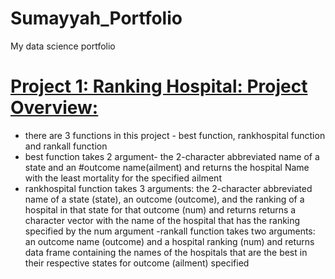 # Sumayyah_Portfolio
My data science portfolio

# [Project 1: Ranking Hospital: Project Overview:](https://github.com/Sumta4real/Hospital-Rank)
- there are 3 functions in this project - best function, rankhospital function and rankall function
- best function takes 2 argument- the 2-character abbreviated name of a state and an
#outcome name(ailment) and returns the hospital Name with the least mortality for the specified ailment
- rankhospital function takes 3 arguments: the 2-character abbreviated name of a
state (state), an outcome (outcome), and the ranking of a hospital in that state for that outcome (num) and returns returns a character vector with the name of the hospital that has the ranking specified by the num argument
-rankall function takes two arguments: an outcome name (outcome) and a hospital ranking (num) and returns data frame containing the names of the hospitals that are the best in their respective states for outcome (ailment) specified

